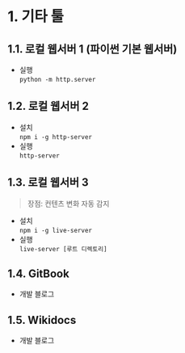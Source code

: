 # 1. 기타 툴

## 1.1. 로컬 웹서버 1 (파이썬 기본 웹서버)

- 실행  
  `python -m http.server`

## 1.2. 로컬 웹서버 2

- 설치  
  `npm i -g http-server`
- 실행  
  `http-server`

## 1.3. 로컬 웹서버 3

> 장점: 컨텐츠 변화 자동 감지

- 설치  
  `npm i -g live-server`
- 실행  
  `live-server [루트 디렉토리]`

## 1.4. GitBook

- 개발 블로그

## 1.5. Wikidocs

- 개발 블로그
